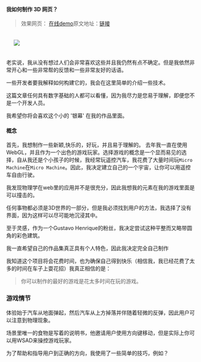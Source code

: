 <!--
 * @Descripttion: 
 * @version: 
 * @Author: suckson
 * @Date: 2020-01-06 14:40:22
 * @LastEditors  : suckson
 * @LastEditTime : 2020-01-08 21:59:29
 -->
####  我如何制作 3D 网页？

> 效果网页：  [在线demo](http://img.suckson.club/bus/)原文地址：[链接](https://medium.com/@bruno_simon/bruno-simon-portfolio-case-study-960402cc259b)

<img src="https://suckosn-blog.oss-cn-hangzhou.aliyuncs.com/img/3d.jpg" style=" margin:20px;">


 老实说，我从没有想过人们会非常喜欢这些并且我仍然有点不确定。但是我依然非常开心和一些非常帮的反馈和一些非常友好的话语。

一些开发者要我解释如何构建它的，我会在这里简单的介绍一些技术。

  这篇文章任何具有数字基础的人都可以看懂，因为我尽力是您易于理解，即便您不是一个开发人员。

  我希望你将会喜欢这个小的  '银幕'  在我的作品里面。

  #### 概念
  
  首先，我想制作一些新颖,快乐的，好玩，并且易于理解的。
  去年我一直在使用WebGL，并且作为一个出色的游戏玩家。选择游戏的概念是一个显而易见的选择，自从我还是个小孩子的时候，我经常玩遥控汽车，我花费了大量时间玩`Micro Machine`在`Micro Machine`。因此，我决定建立自己的一个宇宙，让你可以用遥控车自由行驶。

  我发现物理学在web里的应用并不是很充分，因此我想我的元素在我的游戏里面是可以撞击的。

  任何事物都必须是3D世界的一部分，但是我必须找到用户的方法，我选择了没有界面，因为这样可以尽可能地沉浸其中。

  至于灵感，作为一个Gustavo Henrique的粉丝，我决定尝试这种平整而又略带圆角的彩色建筑。
  
  我一直希望自己的作品集真正具有个人特色，因此我决定完全自己制作

我知道这个项目将会花费时间，也为确保自己得到快乐（相信我，我已经花费了太多的时间在车子上耍花招）我真正相信的是：

>  你可以制作的最好的游戏是花太多时间在玩的游戏。
    
### 游戏情节

体验始于汽车从地面弹起，然后汽车从上方掉落并伴随着轻微的反弹，因此用户可以注意到物理现象。

场景里唯一的食物是写着的说明书，他邀请用户使用方向键移动，但是实际上你可以用WSAD来操控游戏玩家。

为了帮助和指导用户到正确的方向，我使用了一些简单的技巧，例如？